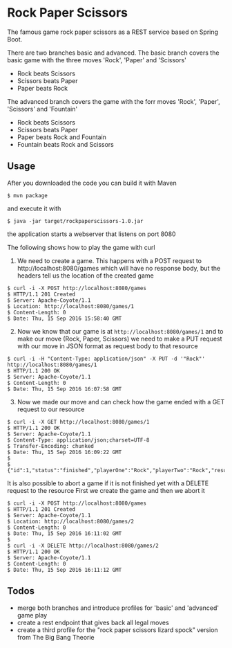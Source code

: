 # Rock Paper Scissors
The famous game rock paper scissors as a REST service based on Spring Boot.

There are two branches basic and advanced. 
The basic branch covers the basic game with the three moves 'Rock', 'Paper' and 'Scissors'

* Rock beats Scissors
* Scissors beats Paper
* Paper beats Rock

The advanced branch covers the game with the forr moves 'Rock', 'Paper', 'Scissors' and 'Fountain'

* Rock beats Scissors
* Scissors beats Paper
* Paper beats Rock and Fountain
* Fountain beats Rock and Scissors

## Usage
After you downloaded the code you can build it with Maven
```
$ mvn package
```
and execute it with
```
$ java -jar target/rockpaperscissors-1.0.jar
```
the application starts a webserver that listens on port 8080

The following shows how to play the game with curl

1) We need to create a game. This happens with a POST request to http://localhost:8080/games which will have no response body, but the headers tell us the location of the created game
```
$ curl -i -X POST http://localhost:8080/games
$ HTTP/1.1 201 Created
$ Server: Apache-Coyote/1.1
$ Location: http://localhost:8080/games/1
$ Content-Length: 0
$ Date: Thu, 15 Sep 2016 15:58:40 GMT
```

2) Now we know that our game is at ```http://localhost:8080/games/1``` and to make our move (Rock, Paper, Scissors) we need to make a PUT request with our move in JSON format as request body to that resource
```
$ curl -i -H "Content-Type: application/json" -X PUT -d '"Rock"' http://localhost:8080/games/1
$ HTTP/1.1 200 OK
$ Server: Apache-Coyote/1.1
$ Content-Length: 0
$ Date: Thu, 15 Sep 2016 16:07:58 GMT
````

3) Now we made our move and can check how the game ended with a GET request to our resource
```
$ curl -i -X GET http://localhost:8080/games/1
$ HTTP/1.1 200 OK
$ Server: Apache-Coyote/1.1
$ Content-Type: application/json;charset=UTF-8
$ Transfer-Encoding: chunked
$ Date: Thu, 15 Sep 2016 16:09:22 GMT
$
$ {"id":1,"status":"finished","playerOne":"Rock","playerTwo":"Rock","result":"Draw"}
```

It is also possible to abort a game if it is not finished yet with a DELETE request to the resource
First we create the game and then we abort it
```
$ curl -i -X POST http://localhost:8080/games
$ HTTP/1.1 201 Created
$ Server: Apache-Coyote/1.1
$ Location: http://localhost:8080/games/2
$ Content-Length: 0
$ Date: Thu, 15 Sep 2016 16:11:02 GMT
$
$ curl -i -X DELETE http://localhost:8080/games/2
$ HTTP/1.1 200 OK
$ Server: Apache-Coyote/1.1
$ Content-Length: 0
$ Date: Thu, 15 Sep 2016 16:11:12 GMT
```

## Todos
* merge both branches and introduce profiles for 'basic' and 'advanced' game play
* create a rest endpoint that gives back all legal moves
* create a third profile for the "rock paper scissors lizard spock" version from The Big Bang Theorie
